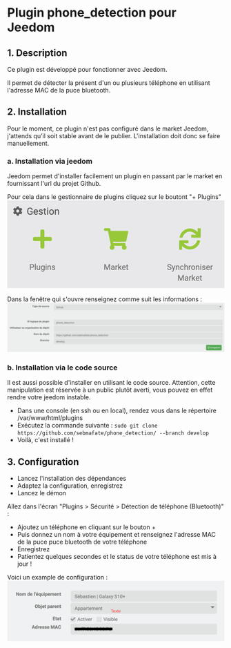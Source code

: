# Plugin phone_detection pour Jeedom

## 1. Description
Ce plugin est développé pour fonctionner avec Jeedom.

Il permet de détecter la présent d'un ou plusieurs téléphone en utilisant l'adresse MAC de la puce bluetooth.

## 2. Installation
Pour le moment, ce plugin n'est pas configuré dans le market Jeedom, j'attends qu'il soit stable avant de le publier. L'installation doit donc se faire manuellement.

### a. Installation via jeedom
Jeedom permet d'installer facilement un plugin en passant par le market en fournissant l'url du projet Github.

Pour cela dans le gestionnaire de plugins cliquez sur le boutont "+ Plugins"
![Add plugins](images/add_plugin.png)

Dans la fenêtre qui s'ouvre renseignez comme suit les informations :
![](images/add_plugin_github.png)

### b. Installation via le code source
Il est aussi possible d'installer en utilisant le code source. Attention, cette manipulation est réservée à un public plutôt averti, vous pouvez en effet rendre votre jeedom instable.

- Dans une console (en ssh ou en local), rendez vous dans le répertoire /var/www/html/plugins
- Exécutez la commande suivante : `sudo git clone https://github.com/sebmafate/phone_detection/ --branch develop`
- Voilà, c'est installé !

## 3. Configuration

- Lancez l'installation des dépendances
- Adaptez la configuration, enregistrez
- Lancez le démon

Allez dans l'écran "Plugins > Sécurité > Détection de téléphone (Bluetooth)" :
- Ajoutez un téléphone en cliquant sur le bouton +
- Puis donnez un nom à votre équipement et renseignez l'adresse MAC de la puce puce bluetooth de votre téléphone
- Enregistrez
- Patientez quelques secondes et le status de votre téléphone est mis à jour !

Voici un example de configuration :
![Exemple de configuration](images/example_config.png)